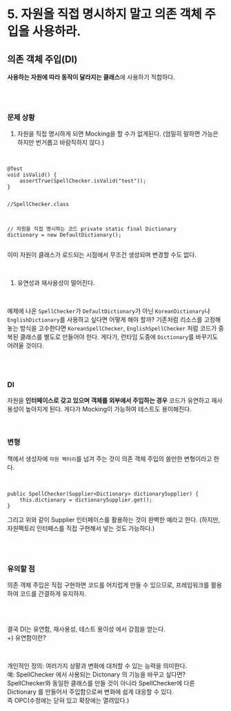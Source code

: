 <h1>5. 자원을 직접 명시하지 말고 의존 객체 주입을 사용하라.</h1>
<h2>의존 객체 주입(DI)</h2><p><b>사용하는 자원에 따라 동작이 달라지는 클래스</b>에 사용하기 적합하다.</p><br>
<br>
<h3>문제 상황</h3><ol>
<li>자원을 직접 명시하게 되면 Mocking을 할 수가 없게된다. (엄밀히 말하면 가능은 하지만 번거롭고 바람직하지 않다.)</li>
</ol><br>
<pre><code>@Test
void isValid() {
	assertTrue(SpellChecker.isValid("test"));
}

//SpellChecker.class

// 자원을 직접 명시하는 코드
private static final Dictionary dictionary = new DefaultDictionary();
</code></pre><p>이미 자원이 클래스가 로드되는 시점에서 무조건 생성되며 변경할 수도 없다.</p><br>
<ol>
<li>유연성과 재사용성이 떨어진다.</li>
</ol><br>
<p>예제에 나온 <code>SpellChecker</code>가 <code>DefaultDictionary</code>가 아닌 <code>KoreanDictionary</code>나 <code>EnglishDictionary</code>를 사용하고 싶다면 어떻게 해야 할까? 기존처럼 리소스를 고정해놓는 방식을 고수한다면 <code>KoreanSpellChecker</code>, <code>EnglishSpellChecker</code> 처럼 코드가 중복된 클래스를 별도로 만들어야 한다. 게다가, 런타임 도중에 <code>Dictionary</code>를 바꾸기도 어려울 것이다.</p><br>
<br>
<h3>DI</h3><p>자원을 <b>인터페이스로 갖고 있으며 객체를 외부에서 주입하는 경우</b> 코드가 유연하고 재사용성이 높아지게 된다. 게다가 Mocking이 가능하여 테스트도 용이해진다.</p><br>
<h3>변형</h3><p>책에서 생성자에 <code>자원 팩터리</code>를 넘겨 주는 것이 의존 객체 주입의 쓸만한 변형이라고 한다.</p><br>
<pre><code>public SpellChecker(Supplier&lt;Dictionary&gt; dictionarySupplier) {
    this.dictionary = dictionarySupplier.get();
}
</code></pre><p>그리고 위와 같이 Supplier<T> 인터페이스를 활용하는 것이 완벽한 예라고 한다. (하지만, 자원팩토리 인터페스를 직접 구현해서 넣는 것도 가능하다.)</p><br>
<br>
<h3>유의할 점</h3><p>의존 객체 주입은 직접 구현하면 코드를 어지럽게 만들 수 있으므로, 프레임워크를 활용하여 코드를 간결하게 유지하자.</p><br>
<br>
<p>결국 DI는 유연함, 재사용성, 테스트 용이성 에서 강점을 얻는다.<br>
+) 유연함이란?</p><br>
<p>개인적인 정의: 여러가지 상황과 변화에 대처할 수 있는 능력을 의미한다.<br>
예: SpellChecker 에서 사용되는 Dictonary 의 기능을 바꾸고 싶다면? SpellChecker와 동일한 클래스를 만들 것이 아니라 SpellChecker에 다른 Dictionary 를 만들어서 주입함으로써 변화에 쉽게 대응할 수 있다.<br>
즉 OPC(수정에는 닫혀 있고 확장에는 열려있다.)</p><br>
